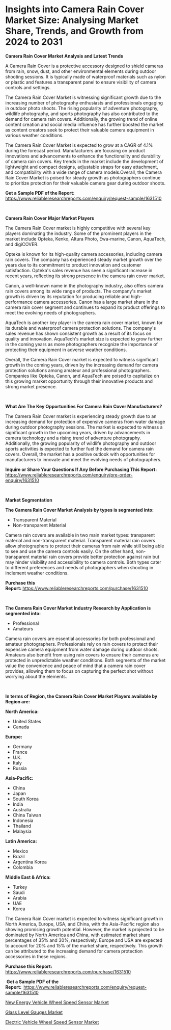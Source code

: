 <p><h1>Insights into Camera Rain Cover Market Size: Analysing Market Share, Trends, and Growth from 2024 to 2031</h1></p><p><strong>Camera Rain Cover Market Analysis and Latest Trends</strong></p>
<p><p>A Camera Rain Cover is a protective accessory designed to shield cameras from rain, snow, dust, and other environmental elements during outdoor shooting sessions. It is typically made of waterproof materials such as nylon or plastic and features a transparent panel to ensure visibility of camera controls and settings.</p><p>The Camera Rain Cover Market is witnessing significant growth due to the increasing number of photography enthusiasts and professionals engaging in outdoor photo shoots. The rising popularity of adventure photography, wildlife photography, and sports photography has also contributed to the demand for camera rain covers. Additionally, the growing trend of online content creation and social media influence has further boosted the market as content creators seek to protect their valuable camera equipment in various weather conditions.</p><p>The Camera Rain Cover Market is expected to grow at a CAGR of 4.1% during the forecast period. Manufacturers are focusing on product innovations and advancements to enhance the functionality and durability of camera rain covers. Key trends in the market include the development of lightweight and compact designs, adjustable straps for easy attachment, and compatibility with a wide range of camera models.Overall, the Camera Rain Cover Market is poised for steady growth as photographers continue to prioritize protection for their valuable camera gear during outdoor shoots.</p></p>
<p><strong>Get a Sample PDF of the Report:&nbsp;</strong> <a href="https://www.reliableresearchreports.com/enquiry/request-sample/1631510">https://www.reliableresearchreports.com/enquiry/request-sample/1631510</a></p>
<p>&nbsp;</p>
<p><strong>Camera Rain Cover Major Market Players</strong></p>
<p><p>The Camera Rain Cover market is highly competitive with several key players dominating the industry. Some of the prominent players in the market include Opteka, Kenko, Altura Photo, Ewa-marine, Canon, AquaTech, and digiCOVER.</p><p>Opteka is known for its high-quality camera accessories, including camera rain covers. The company has experienced steady market growth over the years due to its commitment to product innovation and customer satisfaction. Opteka's sales revenue has seen a significant increase in recent years, reflecting its strong presence in the camera rain cover market.</p><p>Canon, a well-known name in the photography industry, also offers camera rain covers among its wide range of products. The company's market growth is driven by its reputation for producing reliable and high-performance camera accessories. Canon has a large market share in the camera rain cover segment and continues to expand its product offerings to meet the evolving needs of photographers.</p><p>AquaTech is another key player in the camera rain cover market, known for its durable and waterproof camera protection solutions. The company's sales revenue has shown consistent growth as a result of its focus on quality and innovation. AquaTech's market size is expected to grow further in the coming years as more photographers recognize the importance of protecting their equipment in adverse weather conditions.</p><p>Overall, the Camera Rain Cover market is expected to witness significant growth in the coming years, driven by the increasing demand for camera protection solutions among amateur and professional photographers. Companies like Opteka, Canon, and AquaTech are poised to capitalize on this growing market opportunity through their innovative products and strong market presence.</p></p>
<p>&nbsp;</p>
<p><strong>What Are The Key Opportunities For Camera Rain Cover Manufacturers?</strong></p>
<p><p>The Camera Rain Cover market is experiencing steady growth due to an increasing demand for protection of expensive cameras from water damage during outdoor photography sessions. The market is expected to witness a significant growth in the upcoming years, driven by advancements in camera technology and a rising trend of adventure photography. Additionally, the growing popularity of wildlife photography and outdoor sports activities is expected to further fuel the demand for camera rain covers. Overall, the market has a positive outlook with opportunities for manufacturers to innovate and meet the evolving needs of photographers.</p></p>
<p><strong>Inquire or Share Your Questions If Any Before Purchasing This Report:</strong> <a href="https://www.reliableresearchreports.com/enquiry/pre-order-enquiry/1631510">https://www.reliableresearchreports.com/enquiry/pre-order-enquiry/1631510</a></p>
<p>&nbsp;</p>
<p><strong>Market Segmentation</strong></p>
<p><strong>The Camera Rain Cover Market Analysis by types is segmented into:</strong></p>
<p><ul><li>Transparent Material</li><li>Non-transparent Material</li></ul></p>
<p><p>Camera rain covers are available in two main market types: transparent material and non-transparent material. Transparent material rain covers allow photographers to protect their cameras from rain while still being able to see and use the camera controls easily. On the other hand, non-transparent material rain covers provide better protection against rain but may hinder visibility and accessibility to camera controls. Both types cater to different preferences and needs of photographers when shooting in inclement weather conditions.</p></p>
<p><strong>Purchase this Report:&nbsp;</strong><a href="https://www.reliableresearchreports.com/purchase/1631510">https://www.reliableresearchreports.com/purchase/1631510</a></p>
<p>&nbsp;</p>
<p><strong>The Camera Rain Cover Market Industry Research by Application is segmented into:</strong></p>
<p><ul><li>Professional</li><li>Amateurs</li></ul></p>
<p><p>Camera rain covers are essential accessories for both professional and amateur photographers. Professionals rely on rain covers to protect their expensive camera equipment from water damage during outdoor shoots. Amateurs also benefit from using rain covers to ensure their cameras are protected in unpredictable weather conditions. Both segments of the market value the convenience and peace of mind that a camera rain cover provides, allowing them to focus on capturing the perfect shot without worrying about the elements.</p></p>
<p>&nbsp;</p>
<p><strong>In terms of Region, the Camera Rain Cover Market Players available by Region are:</strong></p>
<p>
    <p> <strong> North America: </strong>
        <ul>
            <li>United States</li>
            <li>Canada</li>
        </ul>
        </p> 
    <p> <strong> Europe: </strong>
        <ul>
            <li>Germany</li>
            <li>France</li>
            <li>U.K.</li>
            <li>Italy</li>
            <li>Russia</li>
        </ul>
        </p> 
    <p> <strong> Asia-Pacific: </strong>
        <ul>
            <li>China</li>
            <li>Japan</li>
            <li>South Korea</li>
            <li>India</li>
            <li>Australia</li>
            <li>China Taiwan</li>
            <li>Indonesia</li>
            <li>Thailand</li>
            <li>Malaysia</li>
        </ul>
        </p> 
    <p> <strong> Latin America: </strong>
        <ul>
            <li>Mexico</li>
            <li>Brazil</li>
            <li>Argentina Korea</li>
            <li>Colombia</li>
        </ul>
        </p> 
    <p> <strong> Middle East & Africa: </strong>
        <ul>
            <li>Turkey</li>
            <li>Saudi</li>
            <li>Arabia</li>
            <li>UAE</li>
            <li>Korea</li>
        </ul>
    </p>
    </p>
<p><p>The Camera Rain Cover market is expected to witness significant growth in North America, Europe, USA, and China, with the Asia-Pacific region also showing promising growth potential. However, the market is projected to be dominated by North America and China, with estimated market share percentages of 35% and 30%, respectively. Europe and USA are expected to account for 20% and 15% of the market share, respectively. This growth can be attributed to the increasing demand for camera protection accessories in these regions.</p></p>
<p><strong>Purchase this Report: </strong><a href="https://www.reliableresearchreports.com/purchase/1631510">https://www.reliableresearchreports.com/purchase/1631510</a></p>
<p>&nbsp;<strong>Get a Sample PDF of the Report:&nbsp;&nbsp;</strong><a href="https://www.reliableresearchreports.com/enquiry/request-sample/1631510">https://www.reliableresearchreports.com/enquiry/request-sample/1631510</a></p>
<p><strong></strong></p>
<p><p><a href="https://eight-handstand-8fb.notion.site/Global-New-Energy-Vehicle-Wheel-Speed-Sensor-Market-Size-and-Market-Trends-Insights-and-Projections-0cb2f475bb6f436b8cd89e810cf3f01d">New Energy Vehicle Wheel Speed Sensor Market</a></p><p><a href="https://view.publitas.com/reportprime-1/glass-level-gauges-market-research-report-forecasted-for-period-from-2024-2031-by-market-type-market-application-and-region/">Glass Level Gauges Market</a></p><p><a href="https://skillful-vermicelli-b89.notion.site/Global-Electric-Vehicle-Wheel-Speed-Sensor-Market-Size-and-Market-Trends-Insights-and-Projections-f-a73d671dbf5e4b6ab0aa97b334825745">Electric Vehicle Wheel Speed Sensor Market</a></p></p>
